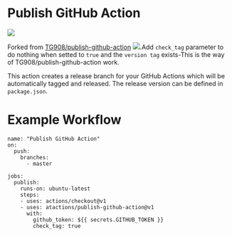 # Publish GitHub Action
![](https://img.shields.io/github/v/release/atactions/publish-github-action?style=flat-square)

Forked from [TG908/publish-github-action](https://github.com/TG908/publish-github-action) ![](https://img.shields.io/github/v/release/tg908/publish-github-action?style=flat-square).Add `check_tag` parameter to do nothing when setted to `true` and the `version tag` exists-This is the way of TG908/publish-github-action work.

This action creates a release branch for your GitHub Actions which will be automatically tagged and released. The release version can be  defined in `package.json`.

# Example Workflow

```
name: "Publish GitHub Action"
on:
  push:
    branches:    
      - master

jobs:
  publish:
    runs-on: ubuntu-latest
    steps:
    - uses: actions/checkout@v1
    - uses: atactions/publish-github-action@v1
      with:
        github_token: ${{ secrets.GITHUB_TOKEN }}
        check_tag: true
```
